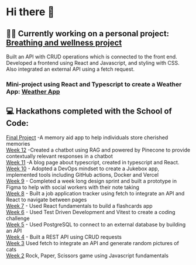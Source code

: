 <h1> Hi there 👋 </h1>

<h2><strong>🧘‍♀️ Currently working on a personal project:</strong> <a href="https://github.com/graceoreilly/breathing_project">Breathing and wellness project</a></h2>
<p>Built an API with CRUD operations which is connected to the front end. Developed a frontend using React and Javascript, and styling with CSS. Also integrated an external API using a fetch request.</p>
<h3>Mini-project using React and Typescript to create a Weather App: <a href="https://github.com/graceoreilly/weather-app-typescript">Weather App</a></h3>

 <h2><strong>💻 Hackathons completed with the School of Code:</strong></h2>


<a href="https://github.com/Kinukeo/final-project-chris-angels-1">Final Project</a><span> -A memory aid app to help individuals store cherished memories </span><br>
<a href="https://github.com/graceoreilly/week-12-hackathon-chris-angels-1">Week 12</a><span> -Created a chatbot using RAG and powered by Pinecone to provide contextually relevant responses in a chatbot </span><br>
<a href="https://github.com/graceoreilly/blog-page">Week 11</a><span> -A blog page about typescript, created in typescript and React. </span><br>
<a href="https://github.com/SchoolOfCode/week-10-hackathon-rhythm-coders">Week 10</a><span> - Adopted a DevOps mindset to create a Jukebox app, implemented tools including GitHub actions, Docker and Vercel</span><br>
<a href="https://www.figma.com/proto/s7PHMAP0qg31N2CRfLlnr6/Team-4?page-id=0%3A1&node-id=2144-2598&viewport=-11826%2C-3662%2C0.13&t=szbSBsfsJq10Dpdg-1&scaling=scale-down&content-scaling=fixed&starting-point-node-id=2144%3A2598&show-proto-sidebar=1">Week 9</a><span> - Completed a week long design sprint and built a prototype in Figma to help with social workers with their note taking</span><br>
<a href="https://github.com/SchoolOfCode/week-8-hackathon-i-am-immutable">Week 8</a><span> - Built a job application tracker using fetch to integrate an API and React to navigate between pages</span><br>
<a href="https://github.com/SchoolOfCode/week-7-hackathon-room-9-dgt">Week 7</a><span> - Used React fundamentals to build a flashcards app</span><br>
<a href="https://github.com/SchoolOfCode/week-6-hackathon-graceoreilly">Week 6</a><span> - Used Test Driven Development and Vitest to create a coding challenge</span><br>
<a href="https://github.com/SchoolOfCode/week-5-hackathon-sgs_room_10">Week 5</a><span> - Used PostgreSQL to connect to an external database by building an API</span><br>
<a href="https://github.com/SchoolOfCode/week-4-rest-api-hackathon-bc18-room-10">Week 4</a><span> - Built a REST API using CRUD requests</span><br>
<a href="https://github.com/SchoolOfCode/week-3-hackathon-css-room-6">Week 3</a><span> Used fetch to integrate an API and generate random pictures of cats</span><br>
<a href="https://github.com/SchoolOfCode/week-2-hackathon-rock-paper-scissors-bc18-team9">Week 2</a><span> Rock, Paper, Scissors game using Javascript fundamentals</span><br>







<!--
**graceoreilly/graceoreilly** is a ✨ _special_ ✨ repository because its `README.md` (this file) appears on your GitHub profile.

Here are some ideas to get you started:

- 🔭 I’m currently working on ...
- 🌱 I’m currently learning ...
- 👯 I’m looking to collaborate on ...
- 🤔 I’m looking for help with ...
- 💬 Ask me about ...
- 📫 How to reach me: ...
- 😄 Pronouns: ...
- ⚡ Fun fact: ...
-->
